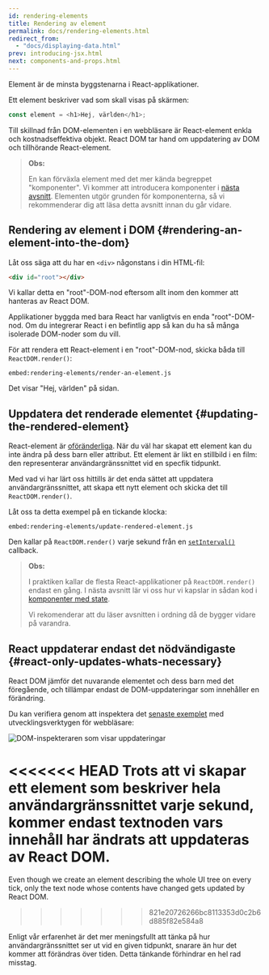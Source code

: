 ```yaml
---
id: rendering-elements
title: Rendering av element
permalink: docs/rendering-elements.html
redirect_from:
  - "docs/displaying-data.html"
prev: introducing-jsx.html
next: components-and-props.html
---
```


Element är de minsta byggstenarna i React-applikationer.

Ett element beskriver vad som skall visas på skärmen:

```js
const element = <h1>Hej, världen</h1>;
```

Till skillnad från DOM-elementen i en webbläsare är React-element enkla och kostnadseffektiva objekt. React DOM tar hand om uppdatering av DOM och tillhörande React-element.


>**Obs:**
>
>En kan förväxla element med det mer kända begreppet "komponenter". Vi kommer att introducera komponenter i [nästa avsnitt](/docs/components-and-props.html). Elementen utgör grunden för komponenterna, så vi rekommenderar dig att läsa detta avsnitt innan du går vidare.

## Rendering av element i DOM {#rendering-an-element-into-the-dom}

Låt oss säga att du har en `<div>` någonstans i din HTML-fil:

```html
<div id="root"></div>
```

Vi kallar detta en "root"-DOM-nod eftersom allt inom den kommer att hanteras av React DOM.

Applikationer byggda med bara React har vanligtvis en enda "root"-DOM-nod. Om du integrerar React i en befintlig app så kan du ha så många isolerade DOM-noder som du vill.

För att rendera ett React-element i en "root"-DOM-nod, skicka båda till `ReactDOM.render()`:

`embed:rendering-elements/render-an-element.js`

[](codepen://rendering-elements/render-an-element)

Det visar "Hej, världen" på sidan.

## Uppdatera det renderade elementet {#updating-the-rendered-element}

React-element är [oföränderliga](https://en.wikipedia.org/wiki/Immutable_object). När du väl har skapat ett element kan du inte ändra på dess barn eller attribut. Ett element är likt en stillbild i en film: den representerar användargränssnittet vid en specfik tidpunkt.

Med vad vi har lärt oss hittills är det enda sättet att uppdatera användargränssnittet, att skapa ett nytt element och skicka det till `ReactDOM.render()`.

Låt oss ta detta exempel på en tickande klocka:

`embed:rendering-elements/update-rendered-element.js`

[](codepen://rendering-elements/update-rendered-element)

Den kallar på `ReactDOM.render()` varje sekund från en [`setInterval()`](https://developer.mozilla.org/en-US/docs/Web/API/WindowTimers/setInterval) callback.

>**Obs:**
>
>I praktiken kallar de flesta React-applikationer på `ReactDOM.render()` endast en gång. I nästa avsnitt lär vi oss hur vi kapslar in sådan kod i [komponenter med state](/docs/state-and-lifecycle.html).
>
>Vi rekomenderar att du läser avsnitten i ordning då de bygger vidare på varandra.

## React uppdaterar endast det nödvändigaste {#react-only-updates-whats-necessary}

React DOM jämför det nuvarande elementet och dess barn med det föregående, och tillämpar endast de DOM-uppdateringar som innehåller en förändring.

Du kan verifiera genom att inspektera det [senaste exemplet](codepen://rendering-elements/update-rendered-element) med utvecklingsverktygen för webbläsare:


![DOM-inspekteraren som visar uppdateringar](../images/docs/granular-dom-updates.gif)

<<<<<<< HEAD
Trots att vi skapar ett element som beskriver hela användargränssnittet varje sekund, kommer endast textnoden vars innehåll har ändrats att uppdateras av React DOM.
=======
Even though we create an element describing the whole UI tree on every tick, only the text node whose contents have changed gets updated by React DOM.
>>>>>>> 821e20726266bc8113353d0c2b6d885f82e584a8

Enligt vår erfarenhet är det mer meningsfullt att tänka på hur användargränssnittet ser ut vid en given tidpunkt, snarare än hur det kommer att förändras över tiden. Detta tänkande förhindrar en hel rad misstag.
